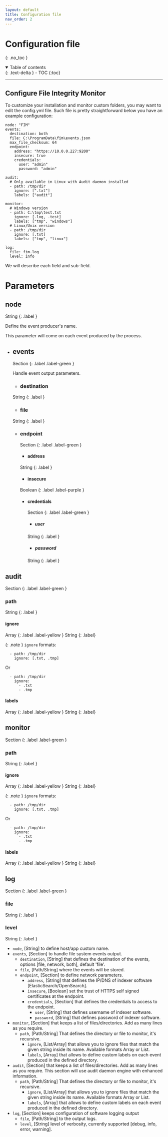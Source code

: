 ```yaml
---
layout: default
title: Configuration file
nav_order: 2
---
```


# Configuration file
{: .no_toc }

<details open markdown="block">
  <summary>
    Table of contents
  </summary>
  {: .text-delta }
- TOC
{:toc}
</details>

---

## Configure File Integrity Monitor

To customize your installation and monitor custom folders, you may want to edit the config.yml file. Such file is pretty straightforward below you have an example configuration:

```
node: "FIM"
events:
  destination: both
  file: C:\ProgramData\fim\events.json
  max_file_checksum: 64
  endpoint:
    address: "https://10.0.0.227:9200"
    insecure: true
    credentials:
      user: "admin"
      password: "admin"

audit:
  # Only available in Linux with Audit daemon installed
  - path: /tmp/dir
    ignore: [".txt"]
    labels: ["audit"]

monitor:
  # Windows version
  - path: C:\tmp\test.txt
    ignore: [.log, .test]
    labels: ["tmp", "windows"]
  # Linux/Unix version
  - path: /tmp/dir
    ignore: [.txt]
    labels: ["tmp", "linux"]

log:
  file: fim.log
  level: info
```

We will describe each field and sub-field.

# Parameters
## node
String
{: .label }

Define the event producer's name.

This parameter will come on each event produced by the process.

- ## events

    Section
    {: .label .label-green }

    Handle event output parameters.

    - ### destination

    String
    {: .label }

    - ### file

    String
    {: .label }

    - ### endpoint

        Section
        {: .label .label-green }

        - #### address

        String
        {: .label }

        - #### insecure

        Boolean
        {: .label .label-purple }

        - #### credentials

            Section
            {: .label .label-green }

            - ##### user
            String
            {: .label }

            - ##### password
            String
            {: .label }

## audit
Section
{: .label .label-green }

### path
String
{: .label }

#### ignore
Array
{: .label .label-yellow }
String
{: .label}

{: .note }
`ignore` formats:
```
  - path: /tmp/dir
    ignore: [.txt, .tmp]
```
Or
```
  - path: /tmp/dir
    ignore:
      - .txt
      - .tmp
```

#### labels
Array
{: .label .label-yellow }
String
{: .label}

## monitor
Section
{: .label .label-green }

### path
String
{: .label }

#### ignore
Array
{: .label .label-yellow }
String
{: .label}

{: .note }
`ignore` formats:
```
  - path: /tmp/dir
    ignore: [.txt, .tmp]
```
Or
```
  - path: /tmp/dir
    ignore:
      - .txt
      - .tmp
```

#### labels
Array
{: .label .label-yellow }
String
{: .label}

## log
Section
{: .label .label-green }

### file
String
{: .label }

### level
String
{: .label }


- `node`, [String] to define host/app custom name.
- `events`, [Section] to handle file system events output.
  - `destination`, [String] that defines the destination of the events, options [file, network, both], default 'file'.
  - `file`, [Path/String] where the events will be stored.
  - `endpoint`, [Section] to define network parameters. 
    - `address`, [String] that defines the IP/DNS of indexer software [ElasticSearch/OpenSearch].
    - `insecure`, [Boolean] set the trust of HTTPS self signed certificates at the endpoint.
    - `credentials`, [Section] that defines the credentials to access to the endpoint. 
      - `user`, [String] that defines username of indexer software.
      - `password`, [String] that defines password of indexer software.
- `monitor`, [Section] that keeps a list of files/directories. Add as many lines as you require.
  - `path`, [Path/String] That defines the directory or file to monitor, it's recursive.
    - `ignore`, [List/Array] that allows you to ignore files that match the given string inside its name. Available formats Array or List.
    - `labels`, [Array] that allows to define custom labels on each event produced in the defined directory.
- `audit`, [Section] that keeps a list of files/directories. Add as many lines as you require. This section will use audit daemon engine with enhanced information.
  - `path`, [Path/String] That defines the directory or file to monitor, it's recursive.
    - `ignore`, [List/Array] that allows you to ignore files that match the given string inside its name. Available formats Array or List.
    - `labels`, [Array] that allows to define custom labels on each event produced in the defined directory.
- `log`, [Section] keeps configuration of software logging output
  - `file`, [Path/String] to the output logs.
  - `level`, [String] level of verbosity, currently supported [debug, info, error, warning].
